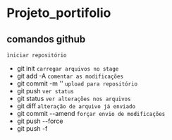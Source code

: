 # Projeto_portifolio

## comandos github

`ìniciar repositório`
* git init
`carregar arquivos no stage`
* git add -A
`comentar as modificações`
* git commit -m ''
`upload para repositório`
* git push 
`ver status`
* git status
`ver alterações nos arquivos`
* git diff
`alteração de arquivo já enviado`
* git commit --amend
`forçar envio de modificações`
* git push --force
* git push -f